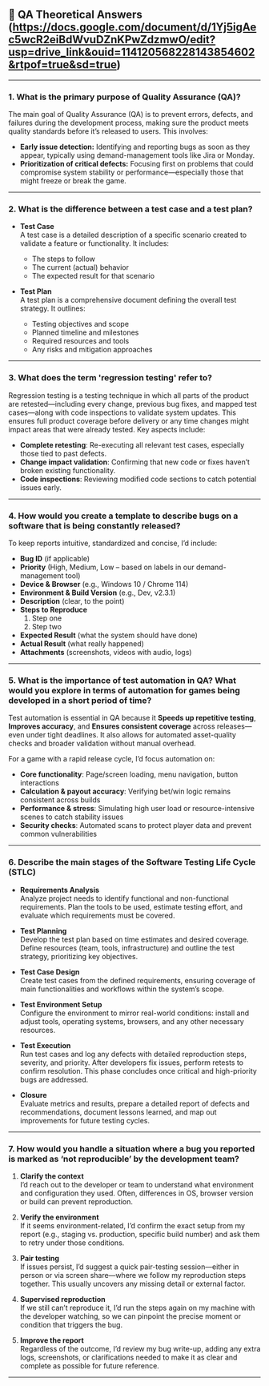 ## 📖 QA Theoretical Answers (https://docs.google.com/document/d/1Yj5igAec5wcR2eiBdWvuDZnKPwZdzmwO/edit?usp=drive_link&ouid=114120568228143854602&rtpof=true&sd=true)

---

### 1. What is the primary purpose of Quality Assurance (QA)?

The main goal of Quality Assurance (QA) is to prevent errors, defects, and failures during the development process, making sure the product meets quality standards before it’s released to users. This involves:

- **Early issue detection:** Identifying and reporting bugs as soon as they appear, typically using demand-management tools like Jira or Monday.  
- **Prioritization of critical defects:** Focusing first on problems that could compromise system stability or performance—especially those that might freeze or break the game.  

---  

### 2. What is the difference between a test case and a test plan?

- **Test Case**  
  A test case is a detailed description of a specific scenario created to validate a feature or functionality. It includes:  
  - The steps to follow  
  - The current (actual) behavior  
  - The expected result for that scenario  

- **Test Plan**  
  A test plan is a comprehensive document defining the overall test strategy. It outlines:  
  - Testing objectives and scope  
  - Planned timeline and milestones  
  - Required resources and tools  
  - Any risks and mitigation approaches  

---  


### 3. What does the term 'regression testing' refer to?

Regression testing is a testing technique in which all parts of the product are retested—including every change, previous bug fixes, and mapped test cases—along with code inspections to validate system updates. This ensures full product coverage before delivery or any time changes might impact areas that were already tested. Key aspects include:

- **Complete retesting**: Re-executing all relevant test cases, especially those tied to past defects.  
- **Change impact validation**: Confirming that new code or fixes haven’t broken existing functionality.  
- **Code inspections**: Reviewing modified code sections to catch potential issues early.  

---


### 4. How would you create a template to describe bugs on a software that is being constantly released?

To keep reports intuitive, standardized and concise, I’d include:

- **Bug ID** (if applicable)  
- **Priority** (High, Medium, Low – based on labels in our demand-management tool)  
- **Device & Browser** (e.g., Windows 10 / Chrome 114)  
- **Environment & Build Version** (e.g., Dev, v2.3.1)  
- **Description** (clear, to the point)  
- **Steps to Reproduce**  
  1. Step one  
  2. Step two  
- **Expected Result** (what the system should have done)  
- **Actual Result** (what really happened)  
- **Attachments** (screenshots, videos with audio, logs)  

---  


### 5. What is the importance of test automation in QA? What would you explore in terms of automation for games being developed in a short period of time?

Test automation is essential in QA because it **Speeds up repetitive testing**, **Improves accuracy**, and **Ensures consistent coverage** across releases—even under tight deadlines. It also allows for automated asset-quality checks and broader validation without manual overhead.

For a game with a rapid release cycle, I’d focus automation on:

- **Core functionality**: Page/screen loading, menu navigation, button interactions  
- **Calculation & payout accuracy**: Verifying bet/win logic remains consistent across builds  
- **Performance & stress**: Simulating high user load or resource-intensive scenes to catch stability issues  
- **Security checks**: Automated scans to protect player data and prevent common vulnerabilities  

---


### 6. Describe the main stages of the Software Testing Life Cycle (STLC)

- **Requirements Analysis**  
  Analyze project needs to identify functional and non-functional requirements. Plan the tools to be used, estimate testing effort, and evaluate which requirements must be covered.

- **Test Planning**  
  Develop the test plan based on time estimates and desired coverage. Define resources (team, tools, infrastructure) and outline the test strategy, prioritizing key objectives.

- **Test Case Design**  
  Create test cases from the defined requirements, ensuring coverage of main functionalities and workflows within the system’s scope.

- **Test Environment Setup**  
  Configure the environment to mirror real-world conditions: install and adjust tools, operating systems, browsers, and any other necessary resources.

- **Test Execution**  
  Run test cases and log any defects with detailed reproduction steps, severity, and priority. After developers fix issues, perform retests to confirm resolution. This phase concludes once critical and high-priority bugs are addressed.

- **Closure**  
  Evaluate metrics and results, prepare a detailed report of defects and recommendations, document lessons learned, and map out improvements for future testing cycles.

---  


### 7. How would you handle a situation where a bug you reported is marked as ‘not reproducible’ by the development team?

1. **Clarify the context**  
   I’d reach out to the developer or team to understand what environment and configuration they used. Often, differences in OS, browser version or build can prevent reproduction.

2. **Verify the environment**  
   If it seems environment-related, I’d confirm the exact setup from my report (e.g., staging vs. production, specific build number) and ask them to retry under those conditions.

3. **Pair testing**  
   If issues persist, I’d suggest a quick pair-testing session—either in person or via screen share—where we follow my reproduction steps together. This usually uncovers any missing detail or external factor.

4. **Supervised reproduction**  
   If we still can’t reproduce it, I’d run the steps again on my machine with the developer watching, so we can pinpoint the precise moment or condition that triggers the bug.

5. **Improve the report**  
   Regardless of the outcome, I’d review my bug write-up, adding any extra logs, screenshots, or clarifications needed to make it as clear and complete as possible for future reference.

---  

